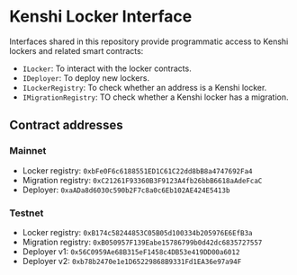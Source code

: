 # Kenshi Locker Interface

Interfaces shared in this repository provide programmatic access to Kenshi lockers
and related smart contracts:

- `ILocker`: To interact with the locker contracts.
- `IDeployer`: To deploy new lockers.
- `ILockerRegistry`: To check whether an address is a Kenshi locker.
- `IMigrationRegistry`: TO check whether a Kenshi locker has a migration.

## Contract addresses

### Mainnet

- Locker registry: `0xbFe0F6c6188551ED1C61C22dd8bB8a4747692Fa4`
- Migration registry: `0xC21261F93360B3F9123A4fb26bbB6618aAdeFcaC`
- Deployer: `0xaADa8d6030c590b2F7c8a0c6Eb102AE424E5413b`

### Testnet

- Locker registry: `0xB174c58244853C05B05d100334b205976E6EfB3a`
- Migration registry: `0xB050957F139Eabe15786799b0d42dc6835727557`
- Deployer v1: `0x56C0959Ae68B315eF1458c4DB53e419DD00a6012`
- Deployer v2: `0xb78b2470e1e1D65229868B9331Fd1EA36e97a94F`

